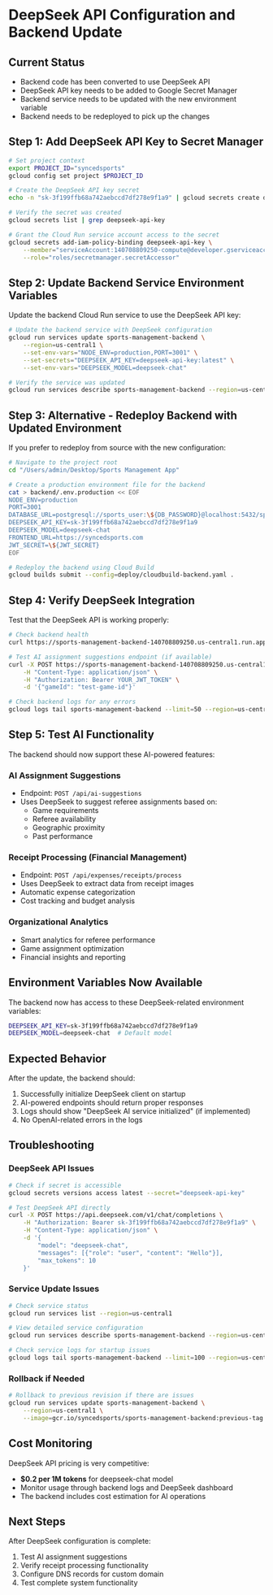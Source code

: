 # DeepSeek API Configuration and Backend Update

## Current Status
- Backend code has been converted to use DeepSeek API
- DeepSeek API key needs to be added to Google Secret Manager
- Backend service needs to be updated with the new environment variable
- Backend needs to be redeployed to pick up the changes

## Step 1: Add DeepSeek API Key to Secret Manager

```bash
# Set project context
export PROJECT_ID="syncedsports"
gcloud config set project $PROJECT_ID

# Create the DeepSeek API key secret
echo -n "sk-3f199ffb68a742aebccd7df278e9f1a9" | gcloud secrets create deepseek-api-key --data-file=-

# Verify the secret was created
gcloud secrets list | grep deepseek-api-key

# Grant the Cloud Run service account access to the secret
gcloud secrets add-iam-policy-binding deepseek-api-key \
    --member="serviceAccount:140708809250-compute@developer.gserviceaccount.com" \
    --role="roles/secretmanager.secretAccessor"
```

## Step 2: Update Backend Service Environment Variables

Update the backend Cloud Run service to use the DeepSeek API key:

```bash
# Update the backend service with DeepSeek configuration
gcloud run services update sports-management-backend \
    --region=us-central1 \
    --set-env-vars="NODE_ENV=production,PORT=3001" \
    --set-secrets="DEEPSEEK_API_KEY=deepseek-api-key:latest" \
    --set-env-vars="DEEPSEEK_MODEL=deepseek-chat"

# Verify the service was updated
gcloud run services describe sports-management-backend --region=us-central1
```

## Step 3: Alternative - Redeploy Backend with Updated Environment

If you prefer to redeploy from source with the new configuration:

```bash
# Navigate to the project root
cd "/Users/admin/Desktop/Sports Management App"

# Create a production environment file for the backend
cat > backend/.env.production << EOF
NODE_ENV=production
PORT=3001
DATABASE_URL=postgresql://sports_user:\${DB_PASSWORD}@localhost:5432/sports_management?host=/cloudsql/syncedsports:us-central1:sports-management-db
DEEPSEEK_API_KEY=sk-3f199ffb68a742aebccd7df278e9f1a9
DEEPSEEK_MODEL=deepseek-chat
FRONTEND_URL=https://syncedsports.com
JWT_SECRET=\${JWT_SECRET}
EOF

# Redeploy the backend using Cloud Build
gcloud builds submit --config=deploy/cloudbuild-backend.yaml .
```

## Step 4: Verify DeepSeek Integration

Test that the DeepSeek API is working properly:

```bash
# Check backend health
curl https://sports-management-backend-140708809250.us-central1.run.app/api/health

# Test AI assignment suggestions endpoint (if available)
curl -X POST https://sports-management-backend-140708809250.us-central1.run.app/api/ai-suggestions \
    -H "Content-Type: application/json" \
    -H "Authorization: Bearer YOUR_JWT_TOKEN" \
    -d '{"gameId": "test-game-id"}'

# Check backend logs for any errors
gcloud logs tail sports-management-backend --limit=50 --region=us-central1
```

## Step 5: Test AI Functionality

The backend should now support these AI-powered features:

### AI Assignment Suggestions
- Endpoint: `POST /api/ai-suggestions`
- Uses DeepSeek to suggest referee assignments based on:
  - Game requirements
  - Referee availability
  - Geographic proximity
  - Past performance

### Receipt Processing (Financial Management)
- Endpoint: `POST /api/expenses/receipts/process`
- Uses DeepSeek to extract data from receipt images
- Automatic expense categorization
- Cost tracking and budget analysis

### Organizational Analytics
- Smart analytics for referee performance
- Game assignment optimization
- Financial insights and reporting

## Environment Variables Now Available

The backend now has access to these DeepSeek-related environment variables:

```bash
DEEPSEEK_API_KEY=sk-3f199ffb68a742aebccd7df278e9f1a9
DEEPSEEK_MODEL=deepseek-chat  # Default model
```

## Expected Behavior

After the update, the backend should:
1. Successfully initialize DeepSeek client on startup
2. AI-powered endpoints should return proper responses
3. Logs should show "DeepSeek AI service initialized" (if implemented)
4. No OpenAI-related errors in the logs

## Troubleshooting

### DeepSeek API Issues
```bash
# Check if secret is accessible
gcloud secrets versions access latest --secret="deepseek-api-key"

# Test DeepSeek API directly
curl -X POST https://api.deepseek.com/v1/chat/completions \
    -H "Authorization: Bearer sk-3f199ffb68a742aebccd7df278e9f1a9" \
    -H "Content-Type: application/json" \
    -d '{
        "model": "deepseek-chat",
        "messages": [{"role": "user", "content": "Hello"}],
        "max_tokens": 10
    }'
```

### Service Update Issues
```bash
# Check service status
gcloud run services list --region=us-central1

# View detailed service configuration
gcloud run services describe sports-management-backend --region=us-central1

# Check service logs for startup issues
gcloud logs tail sports-management-backend --limit=100 --region=us-central1
```

### Rollback if Needed
```bash
# Rollback to previous revision if there are issues
gcloud run services update sports-management-backend \
    --region=us-central1 \
    --image=gcr.io/syncedsports/sports-management-backend:previous-tag
```

## Cost Monitoring

DeepSeek API pricing is very competitive:
- **$0.2 per 1M tokens** for deepseek-chat model
- Monitor usage through backend logs and DeepSeek dashboard
- The backend includes cost estimation for AI operations

## Next Steps

After DeepSeek configuration is complete:
1. Test AI assignment suggestions
2. Verify receipt processing functionality
3. Configure DNS records for custom domain
4. Test complete system functionality